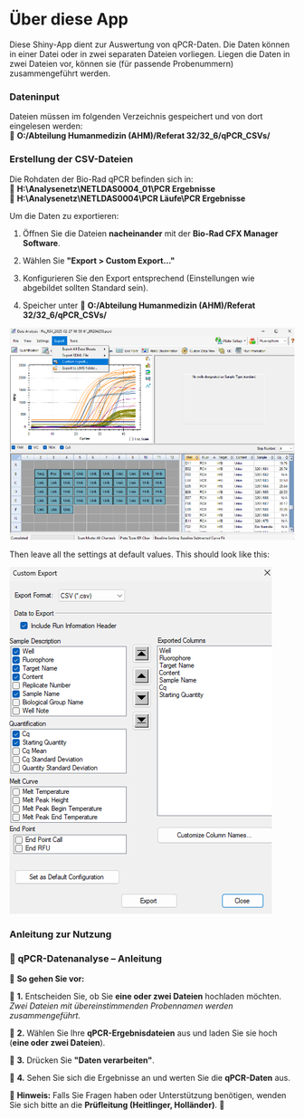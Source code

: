 # **Über diese App**

Diese Shiny-App dient zur Auswertung von qPCR-Daten. Die Daten können in einer Datei oder in zwei separaten Dateien vorliegen. Liegen die Daten in zwei Dateien vor, können sie (für passende Probenummern) zusammengeführt werden.

### **Dateninput**

Dateien müssen im folgenden Verzeichnis gespeichert und von dort eingelesen werden:\
📂 **O:/Abteilung Humanmedizin (AHM)/Referat 32/32_6/qPCR_CSVs/**

### **Erstellung der CSV-Dateien**

Die Rohdaten der Bio-Rad qPCR befinden sich in:\
📂 **H:\\Analysenetz\\NETLDAS0004_01\\PCR Ergebnisse**\
📂 **H:\\Analysenetz\\NETLDAS0004\\PCR Läufe\\PCR Ergebnisse**

Um die Daten zu exportieren:

1.  Öffnen Sie die Dateien **nacheinander** mit der **Bio-Rad CFX Manager Software**.

2.  Wählen Sie **"Export \> Custom Export..."**

3.  Konfigurieren Sie den Export entsprechend (Einstellungen wie abgebildet sollten Standard sein).

4.  Speicher unter 📂 **O:/Abteilung Humanmedizin (AHM)/Referat 32/32_6/qPCR_CSVs/**

![Figure 1](figure1.png)

Then leave all the settings at default values. This should look like this:

![](figure2.png)

### **Anleitung zur Nutzung**

### 🔬 **qPCR-Datenanalyse – Anleitung**

🔹 **So gehen Sie vor:**

🔷 **1.** Entscheiden Sie, ob Sie **eine oder zwei Dateien** hochladen möchten.\
*Zwei Dateien mit übereinstimmenden Probennamen werden zusammengeführt.*

🔷 **2.** Wählen Sie Ihre **qPCR-Ergebnisdateien** aus und laden Sie sie hoch (**eine oder zwei Dateien**).

🔷 **3.** Drücken Sie **"Daten verarbeiten"**.

🔷 **4.** Sehen Sie sich die Ergebnisse an und werten Sie die **qPCR-Daten** aus.

📌 **Hinweis:** Falls Sie Fragen haben oder Unterstützung benötigen, wenden Sie sich bitte an die **Prüfleitung (Heitlinger, Holländer)**. 🚀
